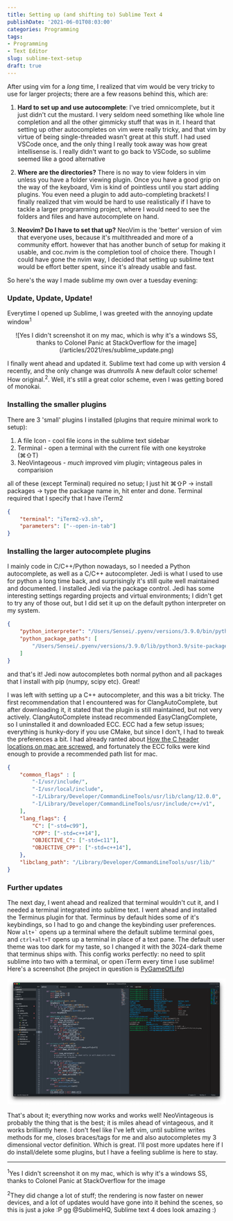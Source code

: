 ```yaml
---
title: Setting up (and shifting to) Sublime Text 4
publishDate: '2021-06-01T08:03:00'
categories: Programming
tags:
- Programming
- Text Editor
slug: sublime-text-setup
draft: true
---
```


After using vim for a _long_ time, I realized that vim would be very tricky to
use for larger projects; there are a few reasons behind this, which are:

1. **Hard to set up and use autocomplete**: I've tried omnicomplete, but it just didn't cut the mustard. I very seldom need something like whole line completion and all the other gimmicky stuff that was in it. I heard that setting up other autocompletes on vim were really tricky, and that vim by virtue of being single-threaded wasn't great at this stuff. I had used VSCode once, and the only thing I really took away was how great intellisense is. I really didn't want to go back to VSCode, so sublime seemed like a good alternative

2. **Where are the directories?** There is no way to view folders in vim unless you have a folder viewing plugin. Once you have a good grip on the way of the keyboard, Vim is kind of pointless until you start adding plugins. You even need a plugin to add auto-completing brackets! I finally realized that vim would be hard to use realistically if I have to tackle a larger programming project, where I would need to see the folders and files and have autocomplete on hand.

3. **Neovim? Do I have to set that up?** NeoVim is the 'better' version of vim that everyone uses, because it's multithreaded and more of a community effort. however that has another bunch of setup for making it usable, and coc.nvim is the completion tool of choice there. Though I could have gone the nvim way, I decided that setting up sublime text would be effort better spent, since it's already usable and fast. 

So here's the way I made sublime my own over a tuesday evening:

### Update, Update, Update!

Everytime I opened up Sublime, I was greeted with the annoying update window<sup>1</sup>

<center>![Yes I didn't screenshot it on my mac, which is why it's a windows SS, thanks to Colonel Panic at StackOverflow for the image](/articles/2021/res/sublime_update.png)</center>

I finally went ahead and updated it. Sublime text had come up with version 4 recently, and the only change was *drumrolls* A new default color scheme! How original.<sup>2</sup>. Well, it's still a great color scheme, even I was getting bored of monokai.

### Installing the smaller plugins

There are 3 'small' plugins I installed (plugins that require minimal work to setup):

1. A file Icon - cool file icons in the sublime text sidebar
2. Terminal - open a terminal with the current file with one keystroke (⌘⇧T)
3. NeoVintageous - _much_ improved vim plugin; vintageous pales in comparision

all of these (except Terminal) required no setup; I just hit ⌘⇧P -> install packages -> type the package name in, hit enter and done. Terminal required that I specify that I have iTerm2 

```JSON
{
    "terminal": "iTerm2-v3.sh",
    "parameters": ["--open-in-tab"]
}
```

### Installing the larger autocomplete plugins

I mainly code in C/C++/Python nowadays, so I needed a Python autocomplete, as well as a C/C++ autocompleter. Jedi is what I used to use for python a long time back, and surprisingly it's still quite well maintained and documented. I installed Jedi via the package control. Jedi has some interesting settings regarding projects and virtual environments; I didn't get to try any of those out, but I did set it up on the default python interpreter on my system. 

```JSON
{
	"python_interpreter": "/Users/Sensei/.pyenv/versions/3.9.0/bin/python",
	"python_package_paths": [
        "/Users/Sensei/.pyenv/versions/3.9.0/lib/python3.9/site-packages"
    ]
}
```

and that's it! Jedi now autocompletes both normal python and all packages that I install with pip (numpy, scipy etc). Great!

I was left with setting up a C++ autocompleter, and this was a bit tricky. The first recommendation that I encountered was for ClangAutoComplete, but after downloading it, it stated that the plugin is still maintained, but not very actively. ClangAutoComplete instead recommended EasyClangComplete, so I uninstalled it and downloaded ECC. ECC had a few setup issues; everything is hunky-dory if you use CMake, but since I don't, I had to tweak the preferences a bit. I had already ranted about [How the C header locations on mac are screwed](https://aniruddhadeb.com/articles/2021/c-mac.html), and fortunately the ECC folks were kind enough to provide a recommended path list for mac.

```JSON
{
	"common_flags" : [
	    "-I/usr/include/",
	    "-I/usr/local/include",
	    "-I/Library/Developer/CommandLineTools/usr/lib/clang/12.0.0",
	    "-I/Library/Developer/CommandLineTools/usr/include/c++/v1",
	],
    "lang_flags": {
        "C": ["-std=c99"],
        "CPP": ["-std=c++14"],
        "OBJECTIVE_C": ["-std=c11"],
        "OBJECTIVE_CPP": ["-std=c++14"],
    },
	"libclang_path": "/Library/Developer/CommandLineTools/usr/lib/"
}
```

### Further updates

The next day, I went ahead and realized that terminal wouldn't cut it, and I needed a terminal integrated into sublime text. I went ahead and installed the Terminus plugin for that. Terminus by default hides some of it's keybindings, so I had to go and change the keybinding user preferences. Now `` alt+` `` opens up a terminal where the default sublime terminal goes, and `ctrl+alt+T` opens up a terminal in place of a text pane. The default user theme was too dark for my taste, so I changed it with the 3024-dark theme that terminus ships with. This config works perfectly: no need to split sublime into two with a terminal, or open iTerm every time I use sublime! Here's a screenshot (the project in question is [PyGameOfLife](https://github.com/Aniruddha-Deb/PyGameOfLife))

![Current sublime setup](/articles/2021/res/sublime_ss.png)

That's about it; everything now works and works well! NeoVintageous is probably the thing that is the best; it is miles ahead of vintageous, and it works brilliantly here. I don't feel like I've left vim, until sublime writes methods for me, closes braces/tags for me and also autocompletes my 3 dimensional vector definition. Which is great. I'll post more updates here if I do install/delete some plugins, but I have a feeling sublime is here to stay.

-------

<sup>1</sup>Yes I didn't screenshot it on my mac, which is why it's a windows SS, thanks to Colonel Panic at StackOverflow for the image

<sup>2</sup>They did change a lot of stuff; the rendering is now faster on newer devices, and a lot of updates would have gone into it behind the scenes, so this is just a joke :P gg @SublimeHQ, Sublime text 4 does look amazing :)
